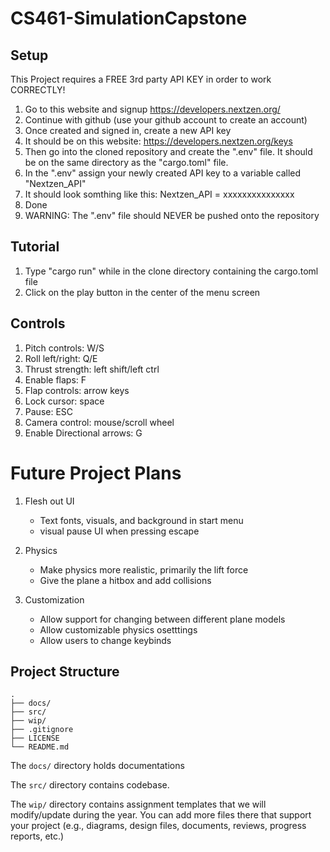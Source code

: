 # CS461-SimulationCapstone

## Setup

This Project requires a FREE 3rd party API KEY in order to work CORRECTLY!

1. Go to this website and signup
https://developers.nextzen.org/
2. Continue with github (use your github account to create an account)
3. Once created and signed in, create a new API key
4. It should be on this website: https://developers.nextzen.org/keys
5. Then go into the cloned repository and create the ".env" file. It should be on the same directory as the "cargo.toml" file.
6. In the ".env" assign your newly created API key to a variable called "Nextzen_API" 
7. It should look somthing like this: Nextzen_API = xxxxxxxxxxxxxxx
8. Done
9. WARNING: The ".env" file should NEVER be pushed onto the repository


## Tutorial
1. Type "cargo run" while in the clone directory containing the cargo.toml file
2. Click on the play button in the center of the menu screen

## Controls
1. Pitch controls: W/S
2. Roll left/right: Q/E
3. Thrust strength: left shift/left ctrl
4. Enable flaps: F
5. Flap controls: arrow keys
6. Lock cursor: space
7. Pause: ESC
8. Camera control: mouse/scroll wheel
9. Enable Directional arrows: G

# Future Project Plans
1. Flesh out UI
   - Text fonts, visuals, and background in start menu
   - visual pause UI when pressing escape

2. Physics
   - Make physics more realistic, primarily the lift force
   - Give the plane a hitbox and add collisions

3. Customization
   - Allow support for changing between different plane models
   - Allow customizable physics osetttings
   - Allow users to change keybinds
     
## Project Structure                

```text
.
├── docs/
├── src/
├── wip/
├── .gitignore
├── LICENSE
└── README.md
```

The `docs/` directory holds documentations

The `src/` directory contains codebase.

The `wip/` directory contains assignment templates that we will modify/update during the year. You can add more files there that support your project (e.g., diagrams, design files, documents, reviews, progress reports, etc.)
